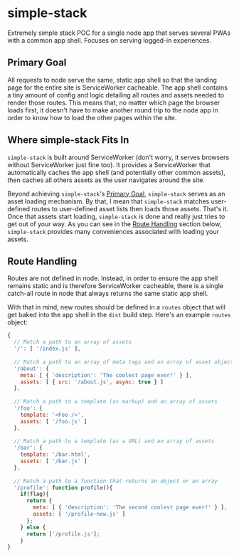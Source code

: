 # simple-stack

Extremely simple stack POC for a single node app that serves several PWAs with a common app shell. Focuses on serving logged-in experiences.

## Primary Goal

All requests to node serve the same, static app shell so that the landing page for the entire site is ServiceWorker cacheable. The app shell contains a tiny amount of config and logic detailing all routes and assets needed to render those routes. This means that, no matter which page the browser loads first, it doesn't have to make another round trip to the node app in order to know how to load the other pages within the site.

## Where simple-stack Fits In

`simple-stack` is built around ServiceWorker (don't worry, it serves browsers without ServiceWorker just fine too). It provides a ServiceWorker that automatically caches the app shell (and potentially other common assets), then caches all others assets as the user navigates around the site.

Beyond achieving `simple-stack`'s [Primary Goal](#primary-goal), `simple-stack` serves as an asset loading mechanism. By that, I mean that `simple-stack` matches user-defined routes to user-defined asset lists then loads those assets. That's it. Once that assets start loading, `simple-stack` is done and really just tries to get out of your way. As you can see in the [Route Handling](#route-handling) section below, `simple-stack` provides many conveniences associated with loading your assets.

## Route Handling

Routes are not defined in node. Instead, in order to ensure the app shell remains static and is therefore ServiceWorker cacheable, there is a single catch-all route in node that always returns the same static app shell.

With that in mind, new routes should be defined in a `routes` object that will get baked into the app shell in the `dist` build step. Here's an example `routes` object:

```js
{
  // Match a path to an array of assets
  '/': [ '/index.js' ],
  
  // Match a path to an array of meta tags and an array of asset objects
  '/about': {
    meta: [ { 'description': 'The coolest page ever!' } ],
    assets: [ { src: '/about.js', async: true } ]
  },
  
  // Match a path to a template (as markup) and an array of assets
  '/foo': {
    template: '<Foo />',
    assets: [ '/foo.js' ]
  },
  
  // Match a path to a template (as a URL) and an array of assets
  '/bar': {
    template: '/bar.html',
    assets: [ '/bar.js' ]
  },
  
  // Match a path to a function that returns an object or an array
  '/profile': function profile(){
    if(flag){
      return {
        meta: [ { 'description': 'The second coolest page ever!' } ],
        assets: [ '/profile-new.js' ]
      };
    } else {
      return ['/profile.js'];
    }
}
```
